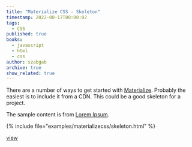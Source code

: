 ```yaml
---
title: "Materialize CSS - Skeleton"
timestamp: 2022-08-17T08:00:02
tags:
  - CSS
published: true
books:
  - javascript
  - html
  - css
author: szabgab
archive: true
show_related: true
---
```



There are a number of ways to get started with [Materialize](/materialize). Probably the easiest is to include it from a CDN.
This could be a good skeleton for a project.

The sample content is from [Lorem Ipsum](https://lipsum.com/).


{% include file="examples/materializecss/skeleton.html" %}

[view](examples/materializecss/skeleton.html)


